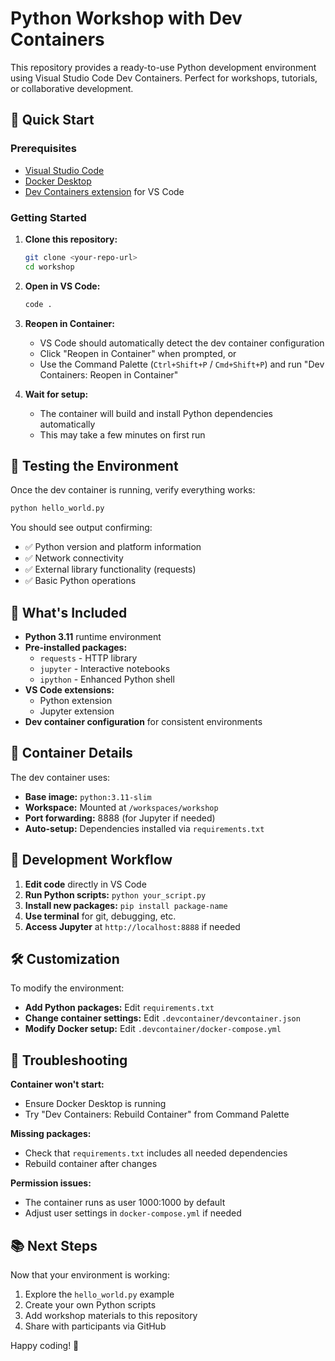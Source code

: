 # Python Workshop with Dev Containers

This repository provides a ready-to-use Python development environment using Visual Studio Code Dev Containers. Perfect for workshops, tutorials, or collaborative development.

## 🚀 Quick Start

### Prerequisites

- [Visual Studio Code](https://code.visualstudio.com/)
- [Docker Desktop](https://www.docker.com/products/docker-desktop/)
- [Dev Containers extension](https://marketplace.visualstudio.com/items?itemName=ms-vscode-remote.remote-containers) for VS Code

### Getting Started

1. **Clone this repository:**
   ```bash
   git clone <your-repo-url>
   cd workshop
   ```

2. **Open in VS Code:**
   ```bash
   code .
   ```

3. **Reopen in Container:**
   - VS Code should automatically detect the dev container configuration
   - Click "Reopen in Container" when prompted, or
   - Use the Command Palette (`Ctrl+Shift+P` / `Cmd+Shift+P`) and run "Dev Containers: Reopen in Container"

4. **Wait for setup:**
   - The container will build and install Python dependencies automatically
   - This may take a few minutes on first run

## 🧪 Testing the Environment

Once the dev container is running, verify everything works:

```bash
python hello_world.py
```

You should see output confirming:
- ✅ Python version and platform information
- ✅ Network connectivity
- ✅ External library functionality (requests)
- ✅ Basic Python operations

## 📁 What's Included

- **Python 3.11** runtime environment
- **Pre-installed packages:**
  - `requests` - HTTP library
  - `jupyter` - Interactive notebooks
  - `ipython` - Enhanced Python shell
- **VS Code extensions:**
  - Python extension
  - Jupyter extension
- **Dev container configuration** for consistent environments

## 🔧 Container Details

The dev container uses:
- **Base image:** `python:3.11-slim`
- **Workspace:** Mounted at `/workspaces/workshop`
- **Port forwarding:** 8888 (for Jupyter if needed)
- **Auto-setup:** Dependencies installed via `requirements.txt`

## 📝 Development Workflow

1. **Edit code** directly in VS Code
2. **Run Python scripts:** `python your_script.py`
3. **Install new packages:** `pip install package-name`
4. **Use terminal** for git, debugging, etc.
5. **Access Jupyter** at `http://localhost:8888` if needed

## 🛠 Customization

To modify the environment:

- **Add Python packages:** Edit `requirements.txt`
- **Change container settings:** Edit `.devcontainer/devcontainer.json`
- **Modify Docker setup:** Edit `.devcontainer/docker-compose.yml`

## 🐛 Troubleshooting

**Container won't start:**
- Ensure Docker Desktop is running
- Try "Dev Containers: Rebuild Container" from Command Palette

**Missing packages:**
- Check that `requirements.txt` includes all needed dependencies
- Rebuild container after changes

**Permission issues:**
- The container runs as user 1000:1000 by default
- Adjust user settings in `docker-compose.yml` if needed

## 📚 Next Steps

Now that your environment is working:
1. Explore the `hello_world.py` example
2. Create your own Python scripts
3. Add workshop materials to this repository
4. Share with participants via GitHub

Happy coding! 🎉
